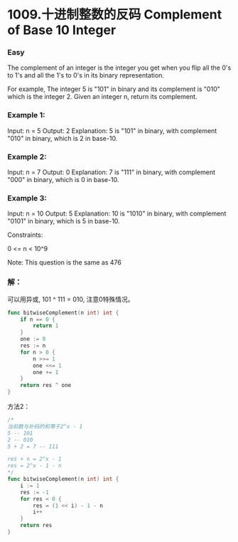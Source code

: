 # 1009.十进制整数的反码  Complement of Base 10 Integer

### Easy

The complement of an integer is the integer you get when you flip all the 0's to 1's and all the 1's to 0's in its binary representation.

For example, The integer 5 is "101" in binary and its complement is "010" which is the integer 2.
Given an integer n, return its complement.

### Example 1:

Input: n = 5
Output: 2
Explanation: 5 is "101" in binary, with complement "010" in binary, which is 2 in base-10.

### Example 2:

Input: n = 7
Output: 0
Explanation: 7 is "111" in binary, with complement "000" in binary, which is 0 in base-10.

### Example 3:

Input: n = 10
Output: 5
Explanation: 10 is "1010" in binary, with complement "0101" in binary, which is 5 in base-10.

Constraints:

0 <= n < 10^9

Note: This question is the same as 476

### 解：

可以用异或, 101 ^ 111 = 010, 注意0特殊情况。

```go
func bitwiseComplement(n int) int {
	if n == 0 {
		return 1
	}
	one := 0
	res := n
	for n > 0 {
		n >>= 1
		one <<= 1
		one += 1
	}
	return res ^ one
}
```

方法2：
```go 
/* 
当前数与补码的和等于2^x - 1
5 -- 101
2 -- 010
5 + 2 = 7 -- 111

res + n = 2^x - 1
res = 2^x - 1 - n
*/
func bitwiseComplement(n int) int {
	i := 1
	res := -1
	for res < 0 {
		res = (1 << i) - 1 - n
		i++
	}
	return res
}
```